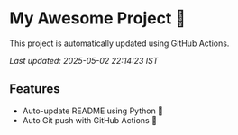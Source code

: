 # My Awesome Project 🚀

This project is automatically updated using GitHub Actions.

_Last updated: 2025-05-02 22:14:23 IST_

## Features
- Auto-update README using Python 🐍
- Auto Git push with GitHub Actions 🤖
